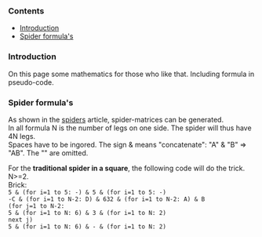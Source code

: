 ### Contents
* [Introduction](#introduction)
* [Spider formula's](#spider-formulas)

### Introduction
On this page some mathematics for those who like that. Including formula in pseudo-code.

### Spider formula's
As shown in the [spiders][spiders-page] article, spider-matrices can be generated.  
In all formula N is the number of legs on one side. The spider will thus have 4N legs.       
Spaces have to be ingored. The sign & means "concatenate": "A" & "B" => "AB". The "" are omitted.    

For the **traditional spider in a square**, the following code will do the trick. N>=2.      
Brick:       
`5 & (for i=1 to 5: -) & 5 & (for i=1 to 5: -)               `     
`-C & (for i=1 to N-2: D) & 632 & (for i=1 to N-2: A) & B    `           
`(for j=1 to N-2:                                                `      
`5 & (for i=1 to N: 6) & 3 & (for i=1 to N: 2)               `      
`next j)                                                     `      
`5 & (for i=1 to N: 6) & - & (for i=1 to N: 2)               `                   




[spiders-page]: https://github.com/MAETempels/MAE-gf/wiki/Spiders